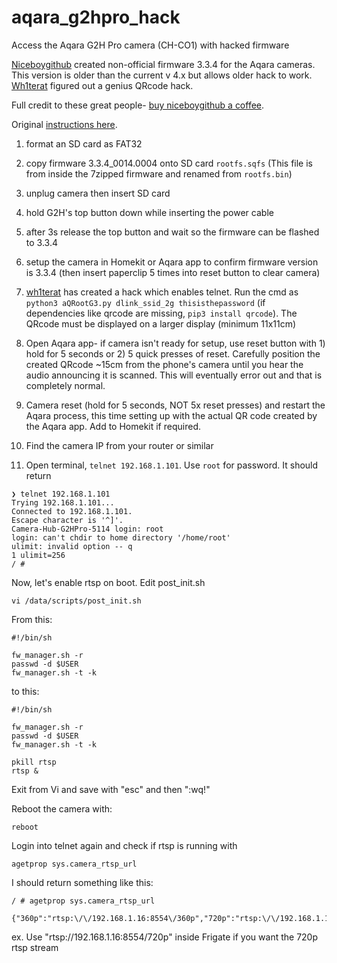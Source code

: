 # aqara_g2hpro_hack
Access the Aqara G2H Pro camera (CH-CO1) with hacked firmware

[Niceboygithub](https://github.com/niceboygithub) created non-official firmware 3.3.4 for the Aqara cameras. This version is older than the current v 4.x but allows older hack to work. [Wh1terat](https://github.com/Wh1terat) figured out a genius QRcode hack.

Full credit to these great people- [buy niceboygithub a coffee](https://www.buymeacoffee.com/niceboygithub). 

Original [instructions here](https://github.com/niceboygithub/AqaraGateway/issues/179#issuecomment-1555901949).

1. format an SD card as FAT32
2. copy firmware 3.3.4_0014.0004 onto SD card `rootfs.sqfs` (This file is from inside the 7zipped firmware and renamed from `rootfs.bin`)
3. unplug camera then insert SD card
4. hold G2H's top button down while inserting the power cable
5. after 3s release the top button and wait so the firmware can be flashed to 3.3.4

6. setup the camera in Homekit or Aqara app to confirm firmware version is 3.3.4 (then insert paperclip 5 times into reset button to clear camera)

7. [wh1terat](https://github.com/Wh1terat/aQRootG3) has created a hack which enables telnet. Run the cmd as `python3 aQRootG3.py dlink_ssid_2g thisisthepassword` (if dependencies like qrcode are missing, `pip3 install qrcode`). The QRcode must be displayed on a larger display (minimum 11x11cm)
8. Open Aqara app- if camera isn't ready for setup, use reset button with 1) hold for 5 seconds or 2) 5 quick presses of reset. Carefully position the created QRcode ~15cm from the phone's camera until you hear the audio announcing it is scanned. This will eventually error out and that is completely normal.
9. Camera reset (hold for 5 seconds, NOT 5x reset presses) and restart the Aqara process, this time setting up with the actual QR code created by the Aqara app. Add to Homekit if required.
10. Find the camera IP from your router or similar
11. Open terminal, `telnet 192.168.1.101`. Use `root` for password. It should return
```
❯ telnet 192.168.1.101
Trying 192.168.1.101...
Connected to 192.168.1.101.
Escape character is '^]'.
Camera-Hub-G2HPro-5114 login: root
login: can't chdir to home directory '/home/root'
ulimit: invalid option -- q
1 ulimit=256
/ #
```
Now, let's enable rtsp on boot.
Edit post_init.sh
```
vi /data/scripts/post_init.sh
```

From this:
```
#!/bin/sh

fw_manager.sh -r
passwd -d $USER
fw_manager.sh -t -k
```

to this:

```
#!/bin/sh

fw_manager.sh -r
passwd -d $USER
fw_manager.sh -t -k

pkill rtsp
rtsp &
```

Exit from Vi and save with "esc" and then  ":wq!"

Reboot the camera with:
```
reboot
```

Login into telnet again and check if rtsp is running with
```
agetprop sys.camera_rtsp_url
```
I should return something like this:
```
/ # agetprop sys.camera_rtsp_url

{"360p":"rtsp:\/\/192.168.1.16:8554\/360p","720p":"rtsp:\/\/192.168.1.16:8554\/720p","1080p":"rtsp:\/\/192.168.1.16:8554\/1080p"}
```
ex. Use "rtsp://192.168.1.16:8554/720p" inside Frigate if you want the 720p rtsp stream
